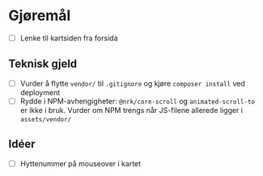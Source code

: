 # Gjøremål

- [ ] Lenke til kartsiden fra forsida

## Teknisk gjeld

- [ ] Vurder å flytte `vendor/` til `.gitignore` og kjøre `composer install` ved deployment
- [ ] Rydde i NPM-avhengigheter: `@nrk/core-scroll` og `animated-scroll-to` er ikke i bruk. Vurder om NPM trengs når JS-filene allerede ligger i `assets/vendor/`

## Idéer

- [ ] Hyttenummer på mouseover i kartet
